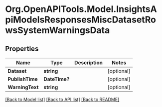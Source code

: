 # Org.OpenAPITools.Model.InsightsApiModelsResponsesMiscDatasetRowsSystemWarningsData

## Properties

Name | Type | Description | Notes
------------ | ------------- | ------------- | -------------
**Dataset** | **string** |  | [optional] 
**PublishTime** | **DateTime?** |  | [optional] 
**WarningText** | **string** |  | [optional] 

[[Back to Model list]](../README.md#documentation-for-models) [[Back to API list]](../README.md#documentation-for-api-endpoints) [[Back to README]](../README.md)

